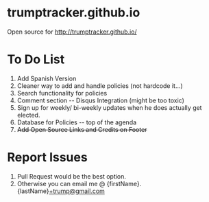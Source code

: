 # trumptracker.github.io
Open source for http://trumptracker.github.io/

# To Do List
1. Add Spanish Version
2. Cleaner way to add and handle policies (not hardcode it...)
3. Search functionality for policies
4. Comment section -- Disqus Integration (might be too toxic)
5. Sign up for weekly/ bi-weekly updates when he does actually get elected.
6. Database for Policies -- top of the agenda
7. ~~Add Open Source Links and Credits on Footer~~

# Report Issues
1. Pull Request would be the best option.
2. Otherwise you can email me @ {firstName}.{lastName}+trump@gmail.com